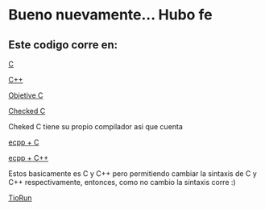 # Bueno nuevamente... Hubo fe

## Este codigo corre en:

[C](https://installc.org/)

[C++](https://installc.org/)

[Objetive C](https://gcc.gnu.org/onlinedocs/gcc-7.1.0/gcc/Objective-C.html)

[Checked C](https://github.com/checkedc/checkedc)

Cheked C tiene su propio compilador asi que cuenta

[ecpp + C](https://github.com/aaronryank/ecpp)

[ecpp + C++](https://github.com/aaronryank/ecpp)

Estos basicamente es C y C++ pero permitiendo cambiar la sintaxis de C y C++ respectivamente, entonces, como no cambio la sintaxis corre :)


[TioRun](https://tio.run/#)